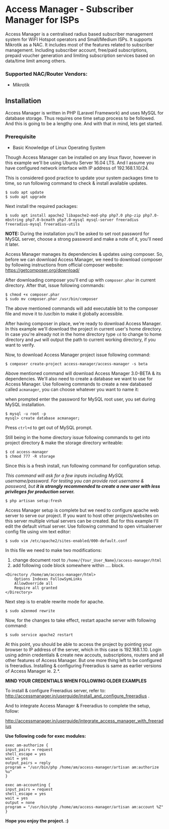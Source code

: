  # Access Manager - Subscriber Manager for ISPs
 

Access Manager is a centralised radius based subscriber management system for 
WiFI Hotspot operators and Small/Medium ISPs. It supports Mikrotik as a NAC. It includes most of the features
related to subscriber management. Including subscriber account, free/paid subscriptions,
prepaid voucher generation and limiting subscription services based on
data/time limit among others.

### Supported NAC/Router Vendors:
- Mikrotik

## Installation
Access Manager is written in PHP (Laravel Framework) and uses MySQL for database storage. Thus requires one time setup
process to be followed. And this is going to be a lengthy one. And with that in mind, lets get started. 

### Prerequisite
- Basic Knowledge of Linux Operating System

Though Access Manager can be installed on any linux flavor, 
however in this example we'll be using Ubuntu Server 16.04 LTS. And I assume you have configured network interface 
with IP address of 192.168.1.10/24.

This is considered good practice to update your system packages time to time, so run following command to 
check & install available updates.

```
$ sudo apt update
$ sudo apt upgrade 
```

Next install the required packages:

```
$ sudo apt install apache2 libapache2-mod-php php7.0 php-zip php7.0-mbstring php7.0-bcmath php7.0-mysql mysql-server freeradius freeradius-mysql freeradius-utils
```
**NOTE:** 
During the installation you'll be asked to set root password for MySQL server, choose a strong password
and make a note of it, you'll need it later.

Access Manager manages its dependencies & updates using composer. 
So, before we can download Access Manager, we need to download  composer by 
following instructions from official composer website: 
https://getcomposer.org/download/

After downloading composer you'll end up with `composer.phar` in current directory.
After that, issue following commands:
  
```
$ chmod +x composer.phar
$ sudo mv composer.phar /usr/bin/composer
```

The above mentioned commands will add executable bit to the composer file and move it to /usr/bin 
to make it globally accessible.

After having composer in place, we're ready to download Access Manager. In this example we'll download the project in
current user's home directory. In case you're already not in the home directory type `cd` to change to home directory
and `pwd` will output the path to current working directory, if you want to verify.

Now, to download Access Manager project issue following command:

```
$ composer create-project access-manager/access-manager -s beta
```

Above mentioned command will download Access Manager 3.0-BETA & its dependencies. We'll also need to create a database
we want to use for Access Manager. Use following commands to create a new databased called `acmanager`, 
you can choose whatever you want to name it:

when prompted enter the password for MySQL root user, you set during MySQL installation.

```
$ mysql -u root -p
mysql> create database acmanager;
``` 

Press `ctrl+d` to get out of MySQL prompt.

Still being in the home directory issue following commands to get into project directory 
& make the storage directory writeable:

```
$ cd access-manager
$ chmod 777 -R storage
```

Since this is a fresh install, run following command for configuration setup.

_This command will ask for a few inputs including MySQL username/password. For testing you can provide 
root username & password, but **it is strongly recommended to create a new user with less privileges for 
production server.**_

```
$ php artisan setup:fresh
```

Access Manager setup is complete but we need to configure apache web server to serve our project. If you want to host 
other projects/websites on this server multiple virtual servers can be created. But for this example I'll
edit the default virtual server. Use following command to open virtualserver config file using vim text editor: 

```
$ sudo vim /etc/apache2/sites-enabled/000-default.conf
```

In this file we need to make two modifications:
1. change document root to `/home/{Your_User_Name}/access-manager/html`
2. add following code block somewhere within <Virtualhost>....</Virtualhost> block.
```
<Directory /home/am/access-manager/html>
    Options Indexes FollowSymLinks
    AllowOverride all
    Require all granted
</Directory>
```

Next step is to enable rewrite mode for apache.

```
$ sudo a2enmod rewrite
```
 
 Now, for the changes to take effect, restart apache server with following command:
 
 ```
 $ sudo service apache2 restart 
 ```
 
At this point, you should be able to access the project by pointing your browser to IP address of the server, which
in this case is 192.168.1.10. Login using admin credentials & create new accouts, subscriptions, routers and all other
features of Access Manager. But one more thing left to be configured is freeradius. Installing & configuring Freeradius
is same as earlier versions of Access Manager ie. 2.*. 

**MIND YOUR CREDENTIALS WHEN FOLLOWING OLDER EXAMPLES**  

To install & configure Freeradius server, refer to: 
http://accessmanager.in/userguide/install_and_configure_freeradius .


And to integrate Access Manager & Freeradius to complete the setup, follow:

http://accessmanager.in/userguide/integrate_access_manager_with_freeradius

**Use following code for exec modules:**

```
exec am-authorize { 
input_pairs = request 
shell_escape = yes 
wait = yes 
output_pairs = reply 
program = "/usr/bin/php /home/am/access-manager/artisan am:authorize %u" 
} 

exec am-accounting { 
input_pairs = request 
shell_escape = yes 
wait = yes
output = none 
program = "/usr/bin/php /home/am/access-manager/artisan am:account %Z" 
}
```


**Hope you enjoy the project. :\)**